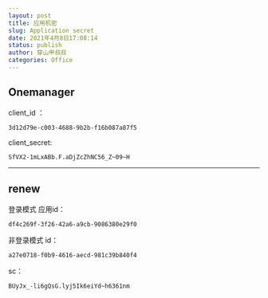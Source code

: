 ```yaml
---
layout: post
title: 应用机密
slug: Application secret
date: 2021年4月8日17:08:14
status: publish
author: 穿山甲叔叔
categories: Office
---
```


## Onemanager

client_id ：

```
3d12d79e-c003-4688-9b2b-f16b087a87f5
```

client_secret:

```
SfVX2-1mLxABb.F.aDjZcZhNC56_Z~09~H
```

------

## renew

登录模式
应用id：

```
df4c269f-3f26-42a6-a9cb-9086380e29f0
```

非登录模式
id：

```
a27e0718-f0b9-4616-aecd-981c39b840f4
```

sc：

```
BUyJx_-li6gQsG.lyj5Ik6eiYd~h6361nm
```


